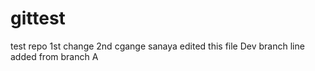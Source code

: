 # gittest
test repo
1st change
2nd cgange
sanaya edited this file
Dev branch line
added from branch A
